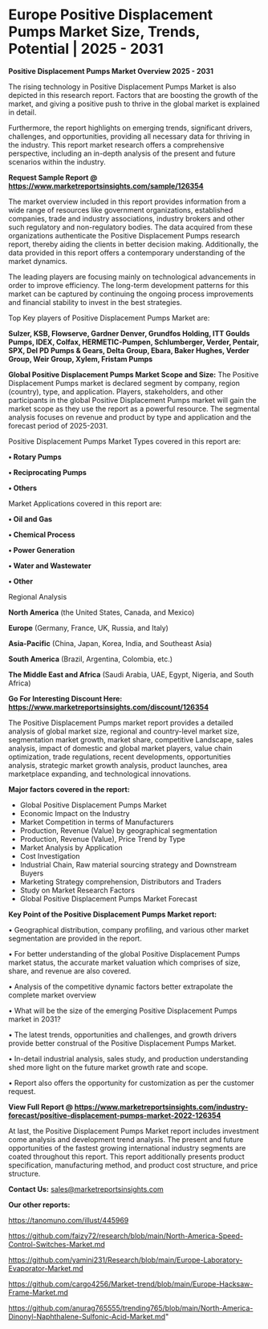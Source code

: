# Europe Positive Displacement Pumps Market Size, Trends, Potential | 2025 - 2031

<Strong> Positive Displacement Pumps Market Overview 2025 - 2031</strong>

The rising technology in Positive Displacement Pumps Market is also depicted in this research report. Factors that are boosting the growth of the market, and giving a positive push to thrive in the global market is explained in detail.

Furthermore, the report highlights on emerging trends, significant drivers, challenges, and opportunities, providing all necessary data for thriving in the industry. This report market research offers a comprehensive perspective, including an in-depth analysis of the present and future scenarios within the industry.

<strong>Request Sample Report @ <a href=https://www.marketreportsinsights.com/sample/126354>https://www.marketreportsinsights.com/sample/126354</a></strong>

The market overview included in this report provides information from a wide range of resources like government organizations, established companies, trade and industry associations, industry brokers and other such regulatory and non-regulatory bodies. The data acquired from these organizations authenticate the Positive Displacement Pumps research report, thereby aiding the clients in better decision making. Additionally, the data provided in this report offers a contemporary understanding of the market dynamics.

The leading players are focusing mainly on technological advancements in order to improve efficiency. The long-term development patterns for this market can be captured by continuing the ongoing process improvements and financial stability to invest in the best strategies.

Top Key players of Positive Displacement Pumps Market are:

<strong>Sulzer, KSB, Flowserve, Gardner Denver, Grundfos Holding, ITT Goulds Pumps, IDEX, Colfax, HERMETIC-Pumpen, Schlumberger, Verder, Pentair, SPX, Del PD Pumps & Gears, Delta Group, Ebara, Baker Hughes, Verder Group, Weir Group, Xylem, Fristam Pumps</strong>

<strong><b>Global Positive Displacement Pumps Market Scope and Size:</b></strong>
The Positive Displacement Pumps market is declared segment by company, region (country), type, and application. Players, stakeholders, and other participants in the global Positive Displacement Pumps market will gain the market scope as they use the report as a powerful resource. The segmental analysis focuses on revenue and product by type and application and the forecast period of 2025-2031.

Positive Displacement Pumps Market Types covered in this report are:

<strong>• Rotary Pumps

• Reciprocating Pumps

• Others</strong>

Market Applications covered in this report are:

<strong>• Oil and Gas

• Chemical Process

• Power Generation

• Water and Wastewater

• Other</strong> 

Regional Analysis

<strong>North America</strong> (the United States, Canada, and Mexico)

<strong>Europe</strong> (Germany, France, UK, Russia, and Italy)

<strong>Asia-Pacific</strong> (China, Japan, Korea, India, and Southeast Asia)

<strong>South America</strong> (Brazil, Argentina, Colombia, etc.)

<strong>The Middle East and Africa</strong> (Saudi Arabia, UAE, Egypt, Nigeria, and South Africa)

<strong>Go For Interesting Discount Here: <a href=https://www.marketreportsinsights.com/discount/126354>https://www.marketreportsinsights.com/discount/126354</a></strong>

The Positive Displacement Pumps market report provides a detailed analysis of global market size, regional and country-level market size, segmentation market growth, market share, competitive Landscape, sales analysis, impact of domestic and global market players, value chain optimization, trade regulations, recent developments, opportunities analysis, strategic market growth analysis, product launches, area marketplace expanding, and technological innovations.

<strong><b>Major factors covered in the report:</b></strong>
<ul>
  <li>Global Positive Displacement Pumps Market </li>
  <li>Economic Impact on the Industry</li>
  <li>Market Competition in terms of Manufacturers</li>
  <li>Production, Revenue (Value) by geographical segmentation</li>
  <li>Production, Revenue (Value), Price Trend by Type</li>
  <li>Market Analysis by Application</li>
  <li>Cost Investigation</li>
  <li>Industrial Chain, Raw material sourcing strategy and Downstream Buyers</li>
  <li>Marketing Strategy comprehension, Distributors and Traders</li>
  <li>Study on Market Research Factors</li>
  <li>Global Positive Displacement Pumps Market Forecast</li>
</ul>

<strong><b>Key Point of the Positive Displacement Pumps Market report:</b></strong>

• Geographical distribution, company profiling, and various other market segmentation are provided in the report.

• For better understanding of the global Positive Displacement Pumps market status, the accurate market valuation which comprises of size, share, and revenue are also covered.

• Analysis of the competitive dynamic factors better extrapolate the complete market overview

• What will be the size of the emerging Positive Displacement Pumps market in 2031?

• The latest trends, opportunities and challenges, and growth drivers provide better construal of the Positive Displacement Pumps Market.

• In-detail industrial analysis, sales study, and production understanding shed more light on the future market growth rate and scope.

• Report also offers the opportunity for customization as per the customer request.

<strong><b>View Full Report @ <a href=https://www.marketreportsinsights.com/industry-forecast/positive-displacement-pumps-market-2022-126354>https://www.marketreportsinsights.com/industry-forecast/positive-displacement-pumps-market-2022-126354</a></b></strong>


At last, the Positive Displacement Pumps Market report includes investment come analysis and development trend analysis. The present and future opportunities of the fastest growing international industry segments are coated throughout this report. This report additionally presents product specification, manufacturing method, and product cost structure, and price structure.

<strong>Contact Us:</strong>
sales@marketreportsinsights.com

<strong>Our other reports:</strong>

<a href=https://tanomuno.com/illust/445969>https://tanomuno.com/illust/445969</a>

<a href=https://github.com/faizy72/research/blob/main/North-America-Speed-Control-Switches-Market.md>https://github.com/faizy72/research/blob/main/North-America-Speed-Control-Switches-Market.md</a>

<a href=https://github.com/yamini231/Research/blob/main/Europe-Laboratory-Evaporator-Market.md>https://github.com/yamini231/Research/blob/main/Europe-Laboratory-Evaporator-Market.md</a>

<a href=https://github.com/cargo4256/Market-trend/blob/main/Europe-Hacksaw-Frame-Market.md>https://github.com/cargo4256/Market-trend/blob/main/Europe-Hacksaw-Frame-Market.md</a>

<a href=https://github.com/anurag765555/trending765/blob/main/North-America-Dinonyl-Naphthalene-Sulfonic-Acid-Market.md>https://github.com/anurag765555/trending765/blob/main/North-America-Dinonyl-Naphthalene-Sulfonic-Acid-Market.md</a>"
